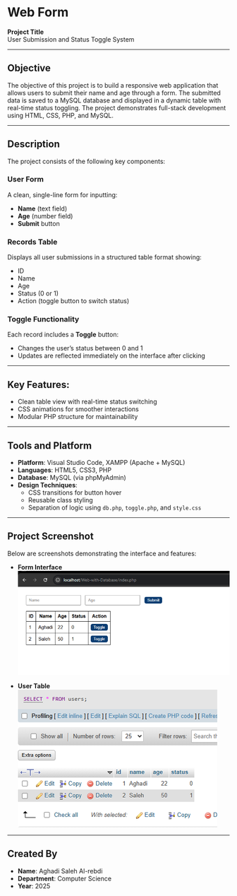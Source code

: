 # Web Form  

**Project Title**  
User Submission and Status Toggle System

---

## Objective  
The objective of this project is to build a responsive web application that allows users to submit their name and age through a form. The submitted data is saved to a MySQL database and displayed in a dynamic table with real-time status toggling. The project demonstrates full-stack development using HTML, CSS, PHP, and MySQL.

---

## Description  
The project consists of the following key components:

### User Form  
A clean, single-line form for inputting:
- **Name** (text field)
- **Age** (number field)
- **Submit** button

### Records Table  
Displays all user submissions in a structured table format showing:
- ID  
- Name  
- Age  
- Status (0 or 1)  
- Action (toggle button to switch status)

### Toggle Functionality  
Each record includes a **Toggle** button:
- Changes the user’s status between 0 and 1
- Updates are reflected immediately on the interface after clicking

---

## Key Features:
- Clean table view with real-time status switching
- CSS animations for smoother interactions
- Modular PHP structure for maintainability

---

## Tools and Platform  
- **Platform**: Visual Studio Code, XAMPP (Apache + MySQL)  
- **Languages**: HTML5, CSS3, PHP  
- **Database**: MySQL (via phpMyAdmin)  
- **Design Techniques**:
  - CSS transitions for button hover
  - Reusable class styling
  - Separation of logic using `db.php`, `toggle.php`, and `style.css`

---

## Project Screenshot  
Below are screenshots demonstrating the interface and features:

- **Form Interface**  
  ![Form Screenshot](form.png)

- **User Table**  
  ![Table Screenshot](table.png)

---

## Created By  
- **Name**: Aghadi Saleh Al-rebdi   
- **Department**: Computer Science  
- **Year**: 2025  

